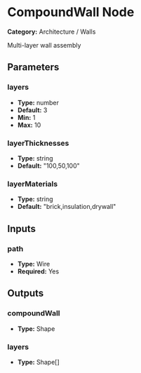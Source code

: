 
# CompoundWall Node

**Category:** Architecture / Walls

Multi-layer wall assembly

## Parameters


### layers
- **Type:** number
- **Default:** 3
- **Min:** 1
- **Max:** 10



### layerThicknesses
- **Type:** string
- **Default:** "100,50,100"





### layerMaterials
- **Type:** string
- **Default:** "brick,insulation,drywall"





## Inputs


### path
- **Type:** Wire
- **Required:** Yes



## Outputs


### compoundWall
- **Type:** Shape



### layers
- **Type:** Shape[]




